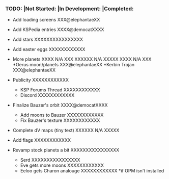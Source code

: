### TODO:                      |Not Started:   |In Development:    |Completed:

 * Add loading screens                          XXX@elephantaeXX

 * Add KSPedia entries                          XXXX@democatXXXX
 
 * Add stars                                    XXXXXXXXXXXXXXXX
 
 * Add easter eggs              XXXXXXXXXXXX
 
 * More planets                 XXXX N/A XXX    XXXXXX N/A XXXXX    XXXX N/A XXX
   *Oerus moon/planets                          XXX@elephantaeXX
   *Kerbin Trojan                               XXX@elephantaeXX
 
 * Publicity                    XXXXXXXXXXXX
   * KSP Forums Thread          XXXXXXXXXXXX
   * Discord                    XXXXXXXXXXXX
  
 * Finalize Bauzer's orbit                      XXXX@democatXXXX
   * Add moons to Bauzer        XXXXXXXXXXXX
   * Fix Bauzer's texture       XXXXXXXXXXXX
 
 * Complete dV maps (tiny text)                 XXXXXX N/A XXXXX
 
 * Add flags                    XXXXXXXXXXXX
 
 * Revamp stock planets a bit                   XXXXXXXXXXXXXXXX
   * Serd                                       XXXXXXXXXXXXXXXX
   * Eve gets more moons        XXXXXXXXXXXX
   * Eeloo gets Charon analouge XXXXXXXXXXXX
   *if OPM isn't installed